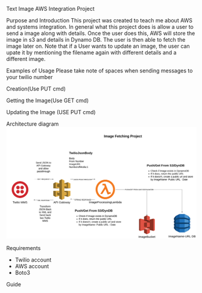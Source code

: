Text Image AWS Integration Project


Purpose and Introduction 
   This project was created to teach me about AWS and systems integration. 
   In general what this project does is allow a user to send a image along with details. Once the user does this, AWS will store the image in s3 and details in Dynamo DB. The user is then able to fetch the image later on. Note that if a User wants to update an image, the user can upate it by mentioning the filename again with different details and a different image.
   
Examples of Usage
Please take note of spaces when sending messages to your twilio number

Creation(Use PUT cmd)


Getting the Image(Use GET cmd)

Updating the Image (USE PUT cmd)



Architecture diagram 
![Screenshot](ImageFetchNoLex.png)

Requirements
* Twilio account 
* AWS account
* Boto3

Guide 

